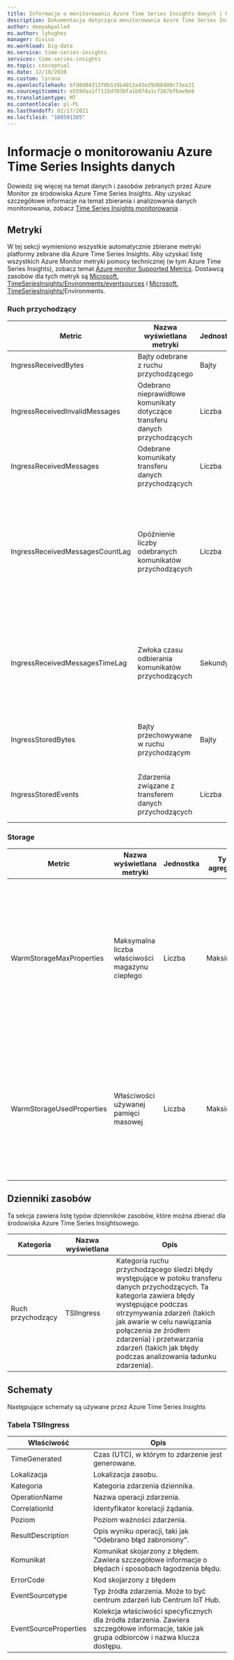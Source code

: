 ```yaml
---
title: Informacje o monitorowaniu Azure Time Series Insights danych | Microsoft Docs
description: Dokumentacja dotycząca monitorowania Azure Time Series Insights.
author: deepakpalled
ms.author: lyhughes
manager: diviso
ms.workload: big-data
ms.service: time-series-insights
services: time-series-insights
ms.topic: conceptual
ms.date: 12/10/2020
ms.custom: lyrana
ms.openlocfilehash: bfd0d04313f0b519b4013a43e29d88400c73ea31
ms.sourcegitcommit: e559daa1f7115d703bfa1b87da1cf267bf6ae9e8
ms.translationtype: MT
ms.contentlocale: pl-PL
ms.lasthandoff: 02/17/2021
ms.locfileid: "100591385"
---
```

# <a name="monitoring-azure-time-series-insights-data-reference"></a>Informacje o monitorowaniu Azure Time Series Insights danych

Dowiedz się więcej na temat danych i zasobów zebranych przez Azure Monitor ze środowiska Azure Time Series Insights. Aby uzyskać szczegółowe informacje na temat zbierania i analizowania danych monitorowania, zobacz [Time Series Insights monitorowania]( ./how-to-monitor-tsi.md) .

## <a name="metrics"></a>Metryki

W tej sekcji wymieniono wszystkie automatycznie zbierane metryki platformy zebrane dla Azure Time Series Insights. Aby uzyskać listę wszystkich Azure Monitor metryki pomocy technicznej (w tym Azure Time Series Insights), zobacz temat [Azure monitor Supported Metrics](../azure-monitor/essentials/metrics-supported.md). Dostawcą zasobów dla tych metryk są [Microsoft. TimeSeriesInsights/Environments/eventsources](../azure-monitor/essentials/metrics-supported.md#microsofttimeseriesinsightsenvironmentseventsources) i [Microsoft. TimeSeriesInsights/](../azure-monitor/essentials/metrics-supported.md#microsofttimeseriesinsightsenvironments)Environments.


### <a name="ingress"></a>Ruch przychodzący
 
|Metric|Nazwa wyświetlana metryki|Jednostka|Typ agregacji|Opis|
|---|---|---|---|---|
|IngressReceivedBytes|Bajty odebrane z ruchu przychodzącego|Bajty|Łącznie|Liczba bajtów odczytanych ze źródła zdarzenia|
|IngressReceivedInvalidMessages|Odebrano nieprawidłowe komunikaty dotyczące transferu danych przychodzących|Liczba|Łącznie|Liczba nieprawidłowych komunikatów odczytanych ze źródła zdarzeń|
|IngressReceivedMessages|Odebrane komunikaty transferu danych przychodzących|Liczba|Łącznie|Liczba komunikatów odczytanych ze źródła zdarzeń|
|IngressReceivedMessagesCountLag|Opóźnienie liczby odebranych komunikatów przychodzących|Liczba|Średnia|Różnica między numerem sekwencyjnym ostatnio zarejestrowanego komunikatu w partycji źródłowej zdarzenia a sekwencją sekwencji komunikatów przetwarzanych w ramach ruchu przychodzącego|
|IngressReceivedMessagesTimeLag|Zwłoka czasu odbierania komunikatów przychodzących|Sekundy|Maksimum|Różnica między czasem, w którym wiadomość jest przetworzona do kolejki w źródle zdarzeń i czasie, w którym jest przetwarzany w danych wejściowych|
|IngressStoredBytes|Bajty przechowywane w ruchu przychodzącym|Bajty|Łącznie|Łączny rozmiar zdarzeń pomyślnie przetworzonych i dostępnych dla zapytania|
|IngressStoredEvents|Zdarzenia związane z transferem danych przychodzących|Liczba|Łącznie|Liczba zdarzeń spłaszczonych pomyślnie przetworzonych i dostępnych dla zapytania|

### <a name="storage"></a>Storage

|Metric|Nazwa wyświetlana metryki|Jednostka|Typ agregacji|Opis|
|---|---|---|---|---|
|WarmStorageMaxProperties|Maksymalna liczba właściwości magazynu ciepłego|Liczba|Maksimum|Maksymalna liczba właściwości używanych przez środowisko dla jednostki SKU S1/S2 i Maksymalna liczba właściwości dozwolona przez magazyn ciepły dla jednostki SKU|
|WarmStorageUsedProperties|Właściwości używanej pamięci masowej |Liczba|Maksimum|Liczba właściwości używanych przez środowisko dla jednostki SKU S1/S2 i liczby właściwości używanych przez magazyn ciepły dla jednostek SKU|

## <a name="resource-logs"></a>Dzienniki zasobów

Ta sekcja zawiera listę typów dzienników zasobów, które można zbierać dla środowiska Azure Time Series Insightsowego.

| Kategoria | Nazwa wyświetlana | Opis |
|----- |----- |----- |
| Ruch przychodzący | TSIIngress | Kategoria ruchu przychodzącego śledzi błędy występujące w potoku transferu danych przychodzących. Ta kategoria zawiera błędy występujące podczas otrzymywania zdarzeń (takich jak awarie w celu nawiązania połączenia ze źródłem zdarzenia) i przetwarzania zdarzeń (takich jak błędy podczas analizowania ładunku zdarzenia). |

## <a name="schemas"></a>Schematy
Następujące schematy są używane przez Azure Time Series Insights

### <a name="tsiingress-table"></a>Tabela TSIIngress

| Właściwość | Opis |
|----- |----- |
| TimeGenerated | Czas (UTC), w którym to zdarzenie jest generowane. |
| Lokalizacja | Lokalizacja zasobu. |
| Kategoria | Kategoria zdarzenia dziennika. |
| OperationName | Nazwa operacji zdarzenia. |
| CorrelationId | Identyfikator korelacji żądania. |
| Poziom | Poziom ważności zdarzenia. |
| ResultDescription | Opis wyniku operacji, taki jak "Odebrano błąd zabroniony". |
| Komunikat | Komunikat skojarzony z błędem. Zawiera szczegółowe informacje o błędach i sposobach łagodzenia błędu. |
| ErrorCode | Kod skojarzony z błędem |
| EventSourcetype | Typ źródła zdarzenia. Może to być centrum zdarzeń lub Centrum IoT Hub. |
| EventSourceProperties | Kolekcja właściwości specyficznych dla źródła zdarzenia. Zawiera szczegółowe informacje, takie jak grupa odbiorców i nazwa klucza dostępu. |
